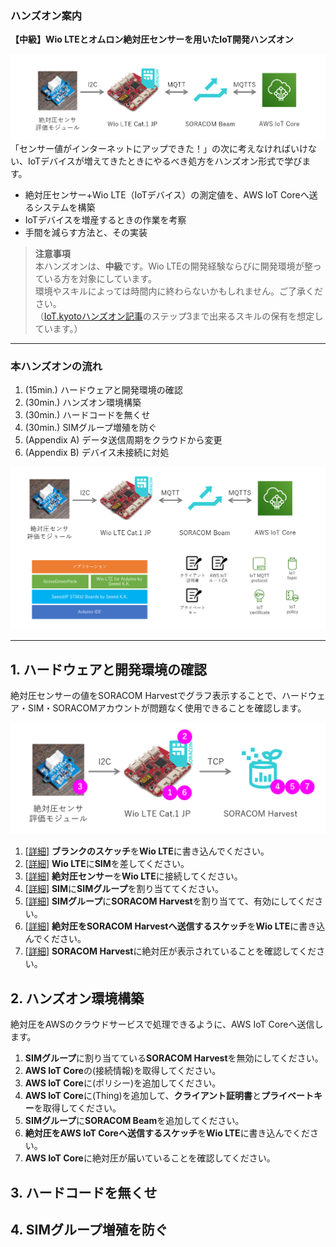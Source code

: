### ハンズオン案内

**【中級】Wio LTEとオムロン絶対圧センサーを用いたIoT開発ハンズオン**

![3](media/3.png)
「センサー値がインターネットにアップできた！」の次に考えなければいけない、IoTデバイスが増えてきたときにやるべき処方をハンズオン形式で学びます。  

* 絶対圧センサー+Wio LTE（IoTデバイス）の測定値を、AWS IoT Coreへ送るシステムを構築
* IoTデバイスを増産するときの作業を考察
* 手間を減らす方法と、その実装

> **注意事項**  
> 本ハンズオンは、**中級**です。Wio LTEの開発経験ならびに開発環境が整っている方を対象にしています。  
> 環境やスキルによっては時間内に終わらないかもしれません。ご了承ください。  
> （[IoT.kyotoハンズオン記事](https://iot.kyoto/integration_case/2019/04/13/3739/)のステップ3まで出来るスキルの保有を想定しています。）

***

### 本ハンズオンの流れ

1. (15min.) ハードウェアと開発環境の確認
2. (30min.) ハンズオン環境構築  
3. (30min.) ハードコードを無くせ  
4. (30min.) SIMグループ増殖を防ぐ  
5. (Appendix A) データ送信周期をクラウドから変更  
6. (Appendix B) デバイス未接続に対処  

![2](media/2.png)

***

## 1. ハードウェアと開発環境の確認

絶対圧センサーの値をSORACOM Harvestでグラフ表示することで、ハードウェア・SIM・SORACOMアカウントが問題なく使用できることを確認します。

![4](media/4.png)

1. [[詳細](1.md#1-1)] **ブランクのスケッチ**を**Wio LTE**に書き込んでください。
2. [[詳細](1.md#1-2)] **Wio LTE**に**SIM**を差してください。
3. [[詳細](1.md#1-3)] **絶対圧センサー**を**Wio LTE**に接続してください。
4. [[詳細](1.md#1-4)] **SIM**に**SIMグループ**を割り当ててください。
5. [[詳細](1.md#1-5)] **SIMグループ**に**SORACOM Harvest**を割り当てて、有効にしてください。
6. [[詳細](1.md#1-6)] **絶対圧をSORACOM Harvestへ送信するスケッチ**を**Wio LTE**に書き込んでください。
7. [[詳細](1.md#1-7)] **SORACOM Harvest**に絶対圧が表示されていることを確認してください。

## 2. ハンズオン環境構築

絶対圧をAWSのクラウドサービスで処理できるように、AWS IoT Coreへ送信します。

1. **SIMグループ**に割り当てている**SORACOM Harvest**を無効にしてください。
2. **AWS IoT Core**の(接続情報)を取得してください。
3. **AWS IoT Core**に(ポリシー)を追加してください。
4. **AWS IoT Core**に(Thing)を追加して、**クライアント証明書**と**プライベートキー**を取得してください。
5. **SIMグループ**に**SORACOM Beam**を追加してください。
6. **絶対圧をAWS IoT Coreへ送信するスケッチ**を**Wio LTE**に書き込んでください。
7. **AWS IoT Core**に絶対圧が届いていることを確認してください。

## 3. ハードコードを無くせ

## 4. SIMグループ増殖を防ぐ
